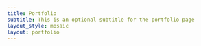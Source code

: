 ```yaml
---
title: Portfolio
subtitle: This is an optional subtitle for the portfolio page
layout_style: mosaic
layout: portfolio
---
```

